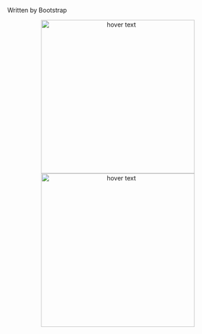 Written by Bootstrap
<p align="center">
  <img src="https://res.cloudinary.com/dz209s6jk/image/upload/v1554379663/Challenges/dljq5wd6tj1r8hjulezy.jpg" width="350" title="hover text">
  <img src="https://res.cloudinary.com/dz209s6jk/image/upload/v1554379663/Challenges/vhzltnlud5noaxwwxgum.jpg" width="350" title="hover text">
</p>
